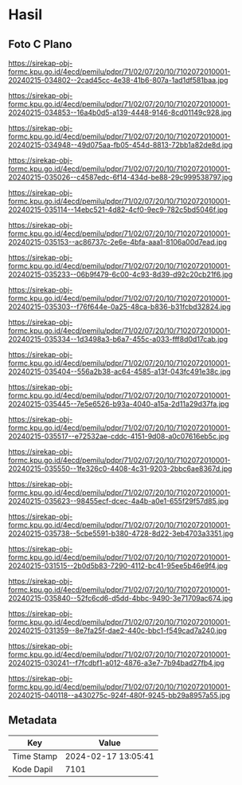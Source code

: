 # Hasil

## Foto C Plano

https://sirekap-obj-formc.kpu.go.id/4ecd/pemilu/pdpr/71/02/07/20/10/7102072010001-20240215-034802--2cad45cc-4e38-41b6-807a-1ad1df581baa.jpg

https://sirekap-obj-formc.kpu.go.id/4ecd/pemilu/pdpr/71/02/07/20/10/7102072010001-20240215-034853--16a4b0d5-a139-4448-9146-8cd01149c928.jpg

https://sirekap-obj-formc.kpu.go.id/4ecd/pemilu/pdpr/71/02/07/20/10/7102072010001-20240215-034948--49d075aa-fb05-454d-8813-72bb1a82de8d.jpg

https://sirekap-obj-formc.kpu.go.id/4ecd/pemilu/pdpr/71/02/07/20/10/7102072010001-20240215-035026--c4587edc-6f14-434d-be88-29c999538797.jpg

https://sirekap-obj-formc.kpu.go.id/4ecd/pemilu/pdpr/71/02/07/20/10/7102072010001-20240215-035114--14ebc521-4d82-4cf0-9ec9-782c5bd5046f.jpg

https://sirekap-obj-formc.kpu.go.id/4ecd/pemilu/pdpr/71/02/07/20/10/7102072010001-20240215-035153--ac86737c-2e6e-4bfa-aaa1-8106a00d7ead.jpg

https://sirekap-obj-formc.kpu.go.id/4ecd/pemilu/pdpr/71/02/07/20/10/7102072010001-20240215-035233--06b9f479-6c00-4c93-8d39-d92c20cb21f6.jpg

https://sirekap-obj-formc.kpu.go.id/4ecd/pemilu/pdpr/71/02/07/20/10/7102072010001-20240215-035303--f76f644e-0a25-48ca-b836-b31fcbd32824.jpg

https://sirekap-obj-formc.kpu.go.id/4ecd/pemilu/pdpr/71/02/07/20/10/7102072010001-20240215-035334--1d3498a3-b6a7-455c-a033-fff8d0d17cab.jpg

https://sirekap-obj-formc.kpu.go.id/4ecd/pemilu/pdpr/71/02/07/20/10/7102072010001-20240215-035404--556a2b38-ac64-4585-a13f-043fc491e38c.jpg

https://sirekap-obj-formc.kpu.go.id/4ecd/pemilu/pdpr/71/02/07/20/10/7102072010001-20240215-035445--7e5e6526-b93a-4040-a15a-2d11a29d37fa.jpg

https://sirekap-obj-formc.kpu.go.id/4ecd/pemilu/pdpr/71/02/07/20/10/7102072010001-20240215-035517--e72532ae-cddc-4151-9d08-a0c07616eb5c.jpg

https://sirekap-obj-formc.kpu.go.id/4ecd/pemilu/pdpr/71/02/07/20/10/7102072010001-20240215-035550--1fe326c0-4408-4c31-9203-2bbc6ae8367d.jpg

https://sirekap-obj-formc.kpu.go.id/4ecd/pemilu/pdpr/71/02/07/20/10/7102072010001-20240215-035623--98455ecf-dcec-4a4b-a0e1-655f29f57d85.jpg

https://sirekap-obj-formc.kpu.go.id/4ecd/pemilu/pdpr/71/02/07/20/10/7102072010001-20240215-035738--5cbe5591-b380-4728-8d22-3eb4703a3351.jpg

https://sirekap-obj-formc.kpu.go.id/4ecd/pemilu/pdpr/71/02/07/20/10/7102072010001-20240215-031515--2b0d5b83-7290-4112-bc41-95ee5b46e9f4.jpg

https://sirekap-obj-formc.kpu.go.id/4ecd/pemilu/pdpr/71/02/07/20/10/7102072010001-20240215-035840--52fc6cd6-d5dd-4bbc-9490-3e71709ac674.jpg

https://sirekap-obj-formc.kpu.go.id/4ecd/pemilu/pdpr/71/02/07/20/10/7102072010001-20240215-031359--8e7fa25f-dae2-440c-bbc1-f549cad7a240.jpg

https://sirekap-obj-formc.kpu.go.id/4ecd/pemilu/pdpr/71/02/07/20/10/7102072010001-20240215-030241--f7fcdbf1-a012-4876-a3e7-7b94bad27fb4.jpg

https://sirekap-obj-formc.kpu.go.id/4ecd/pemilu/pdpr/71/02/07/20/10/7102072010001-20240215-040118--a430275c-924f-480f-9245-bb29a8957a55.jpg


## Metadata

| Key        | Value               |
| ---------- | ------------------- |
| Time Stamp | 2024-02-17 13:05:41 |
| Kode Dapil | 7101                |



